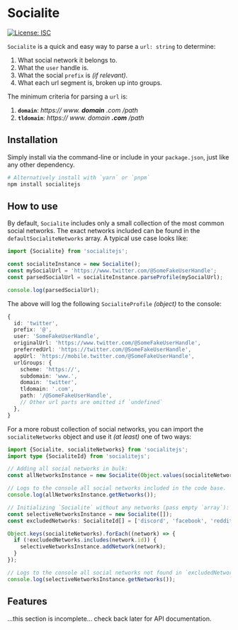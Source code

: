 # Socialite

[![License: ISC](https://img.shields.io/badge/License-ISC-blue.svg)](https://opensource.org/licenses/ISC)

`Socialite` is a quick and easy way to parse a `url: string` to determine:

1. What social network it belongs to.
2. What the `user` handle is.
3. What the social `prefix` is _(if relevant)_.
4. What each url segment is, broken up into groups.

The minimum criteria for parsing a `url` is:

1. **`domain`**: _https:// www. **domain** .com /path_
2. **`tldomain`**: _https:// www. domain **.com** /path_

## Installation

Simply install via the command-line or include in your `package.json`, just like any other dependency.

```sh
# Alternatively install with `yarn` or `pnpm`
npm install socialitejs
```

## How to use

By default, `Socialite` includes only a small collection of the most common social networks. The exact networks included can be found in the `defaultSocialiteNetworks` array. A typical use case looks like:

```ts
import {Socialite} from 'socialitejs';

const socialiteInstance = new Socialite();
const mySocialUrl = 'https://www.twitter.com/@SomeFakeUserHandle';
const parsedSocialUrl = socialiteInstance.parseProfile(mySocialUrl);

console.log(parsedSocialUrl);
```

The above will log the following `SocialiteProfile` _(object)_ to the console:

```ts
{
  id: 'twitter',
  prefix: '@',
  user: 'SomeFakeUserHandle',
  originalUrl: 'https://www.twitter.com/@SomeFakeUserHandle',
  preferredUrl: 'https://twitter.com/@SomeFakeUserHandle',
  appUrl: 'https://mobile.twitter.com/@SomeFakeUserHandle',
  urlGroups: {
    scheme: 'https://',
    subdomain: 'www.',
    domain: 'twitter',
    tldomain: '.com',
    path: '/@SomeFakeUserHandle',
    // Other url parts are omitted if `undefined`
  },
}
```

For a more robust collection of social networks, you can import the `socialiteNetworks` object and use it _(at least)_ one of two ways:

```ts
import {Socialite, socialiteNetworks} from 'socialitejs';
import type {SocialiteId} from 'socialitejs';

// Adding all social networks in bulk:
const allNetworksInstance = new Socialite(Object.values(socialiteNetworks));

// Logs to the console all social networks included in the code base.
console.log(allNetworksInstance.getNetworks());

// Initializing `Socialite` without any networks (pass empty `array`):
const selectiveNetworksInstance = new Socialite([]);
const excludedNetworks: SocialiteId[] = ['discord', 'facebook', 'reddit'];

Object.keys(socialiteNetworks).forEach((network) => {
  if (!excludedNetworks.includes(network.id)) {
    selectiveNetworksInstance.addNetwork(network);
  }
});

// Logs to the console all social networks not found in `excludedNetworks`.
console.log(selectiveNetworksInstance.getNetworks());
```

## Features

...this section is incomplete... check back later for API documentation.
